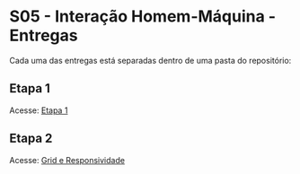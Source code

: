 # S05 - Interação Homem-Máquina - Entregas

Cada uma das entregas está separadas dentro de uma pasta do repositório:

## Etapa 1
Acesse: [Etapa 1](https://joaolucena.github.io/s05-ihm)

## Etapa 2
Acesse: [Grid e Responsividade](https://joaolucena.github.io/s05-ihm/etapa-2)